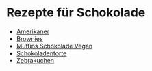 Rezepte für Schokolade
=====================

* [Amerikaner](Amerikaner.md)
* [Brownies](brownies.md)
* [Muffins Schokolade Vegan](muffin_schokolade_vegan.md)
* [Schokoladentorte](Schokoladentorte.md)
* [Zebrakuchen](zebrakuchen.md)
